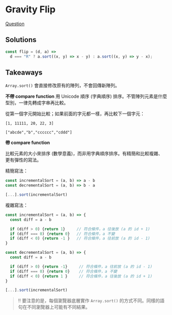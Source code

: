 # Gravity Flip

[Question](https://www.codewars.com/kata/5f70c883e10f9e0001c89673/javascript)

## Solutions

```javascript
const flip = (d, a) =>
  d === "R" ? a.sort((x, y) => x - y) : a.sort((x, y) => y - x);
```

## Takeaways

`Array.sort()` 會直接修改原有的陣列，不會回傳新陣列。

**不帶 compare function**
用 Unicode 順序 (字典順序) 排序。不管陣列元素是什麼型別，一律先轉成字串再比較。

從第一個字元開始比較；如果前面的字元都一樣，再比較下一個字元：

```
[1, 11111, 20, 22, 3]

["abcde","b","cccccc","cddd"]
```

**帶 compare function**

比較元素的大小來排序 (數學意義)，而非用字典順序排序。有精簡和比較複雜、更有彈性的寫法。

精簡寫法：

```javascript
const incrementalSort = (a, b) => a - b
const decrementalSort = (a, b) => b - a

[...].sort(incrementalSort)
```

複雜寫法：

```javascript
const incrementalSort = (a, b) => {
  const diff = a - b

  if (diff > 0) {return 1}     // 符合條件，a 往後放 (a 的 id + 1)
  if (diff === 0) {return 0}   // 符合條件，a 不變
  if (diff < 0) {return -1 }   // 符合條件，a 往前放 (a 的 id - 1)
}

const decrementalSort = (a, b) => {
  const diff = a - b

  if (diff > 0) {return -1}     // 符合條件，a 往前放 (a 的 id - 1)
  if (diff === 0) {return 0}    // 符合條件，a 不變
  if (diff < 0) {return 1 }     // 符合條件，a 往後放 (a 的 id + 1)
}

[...].sort(incrementalSort)
```

> :bangbang: 要注意的是，每個瀏覽器底層實作 `Array.sort()` 的方式不同。同樣的語句在不同瀏覽器上可能有不同結果。
